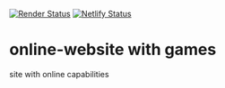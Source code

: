 [![Render Status](https://img.shields.io/badge/Render-Deployed-blue?logo=Render)](https://myfreewebgames.onrender.com)
[![Netlify Status](https://img.shields.io/badge/Netlify-deployed-informational?logo=netlify)](https://not-yet-peach.vercel.app/not-yet.html)
# online-website with games
site with online capabilities
